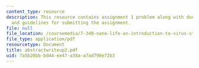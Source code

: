 ```yaml
---
content_type: resource
description: This resource contains assignment 1 problem along with due date, abstract
  and guidelines for submitting the assignment.
file: null
file_location: /coursemedia/7-340-nano-life-an-introduction-to-virus-structure-and-assembly-fall-2005/7a5b20bbbd44ee47a38aa7ad798e72b3_abstractwriteup2.pdf
file_type: application/pdf
resourcetype: Document
title: abstractwriteup2.pdf
uid: 7a5b20bb-bd44-ee47-a38a-a7ad798e72b3
---
```

